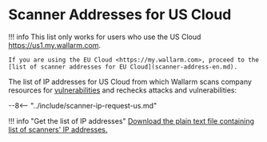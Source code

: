 [file-ips-list]: ../downloads/scanner-ip-addresses-us.txt

# Scanner Addresses for US Cloud

!!! info
    This list only works for users who use the US Cloud <https://us1.my.wallarm.com>.
    
    If you are using the EU Cloud <https://my.wallarm.com>, proceed to the [list of scanner addresses for EU Cloud](scanner-address-en.md).

The list of IP addresses for US Cloud from which Wallarm scans company resources for [vulnerabilities](../glossary-en.md#vulnerability) and rechecks attacks and vulnerabilities:

--8<-- "../include/scanner-ip-request-us.md"

!!! info "Get the list of IP addresses"
    [Download the plain text file containing list of scanners' IP addresses.][file-ips-list]
